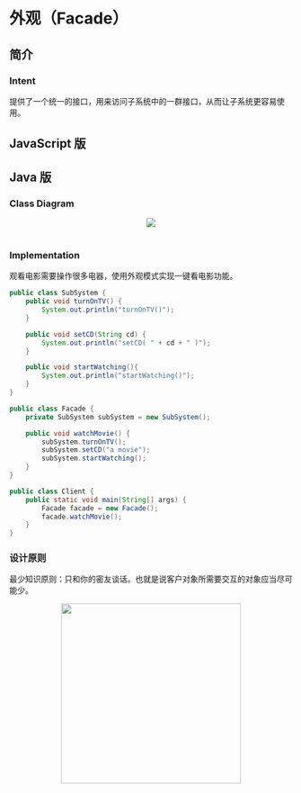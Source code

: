 # 外观（Facade）

## 简介

### Intent

提供了一个统一的接口，用来访问子系统中的一群接口，从而让子系统更容易使用。



## JavaScript 版





## Java 版

### Class Diagram

<div align="center"> <img src="https://cs-notes-1256109796.cos.ap-guangzhou.myqcloud.com/f9978fa6-9f49-4a0f-8540-02d269ac448f.png"/> </div><br>

### Implementation

观看电影需要操作很多电器，使用外观模式实现一键看电影功能。

```java
public class SubSystem {
    public void turnOnTV() {
        System.out.println("turnOnTV()");
    }

    public void setCD(String cd) {
        System.out.println("setCD( " + cd + " )");
    }

    public void startWatching(){
        System.out.println("startWatching()");
    }
}
```

```java
public class Facade {
    private SubSystem subSystem = new SubSystem();

    public void watchMovie() {
        subSystem.turnOnTV();
        subSystem.setCD("a movie");
        subSystem.startWatching();
    }
}
```

```java
public class Client {
    public static void main(String[] args) {
        Facade facade = new Facade();
        facade.watchMovie();
    }
}
```

### 设计原则

最少知识原则：只和你的密友谈话。也就是说客户对象所需要交互的对象应当尽可能少。






<div align="center"><img width="320px" src="https://cs-notes-1256109796.cos.ap-guangzhou.myqcloud.com/githubio/公众号二维码-2.png"></img></div>
